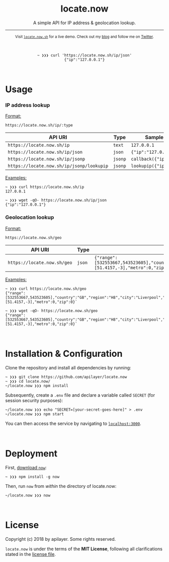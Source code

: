 <div align="center">
	<h1>locate.now</h1>
	<p>A simple API for IP address & geolocation lookup.</p>
</div>

---

<p align="center">
	<sub>Visit <a href="https://locate.now.sh"><code>locate.now.sh</code></a> for a live demo. Check out my <a href="https://nikolaskama.me">blog</a> and follow me on <a href="https://twitter.com/nikolaskama">Twitter</a>.</sub>
</p>

<br/>
<p align="center">
	<code>~ ❯❯❯ curl 'https://locate.now.sh/ip/json'</code><br/>
	<code>{"ip":"127.0.0.1"}</code>
</p>


<br>

# Usage

### IP address lookup

<u>Format:</u>

```
https://locate.now.sh/ip/:type
```

| API URI                                   | Type    | Sample Response
| ----------------------------------------- | ------- | -------------  
| `https://locate.now.sh/ip`                | `text`  | `127.0.0.1`
| `https://locate.now.sh/ip/json`           | `json`  | `{"ip":"127.0.0.1"}`
| `https://locate.now.sh/ip/jsonp`          | `jsonp` | `callback({"ip":"127.0.0.1"})`
| `https://locate.now.sh/ip/jsonp/lookupip` | `jsonp` | `lookupip({"ip":"127.0.0.1"})`

<u>Examples:</u>

```
~ ❯❯❯ curl https://locate.now.sh/ip
127.0.0.1

~ ❯❯❯ wget -qO- https://locate.now.sh/ip/json
{"ip":"127.0.0.1"}
```

### Geolocation lookup

<u>Format:</u>

```
https://locate.now.sh/geo
```

| API URI                                | Type    | Sample Response
| -------------------------------------- | ------- | -------------  
| `https://locate.now.sh/geo`            | `json`  | `{"range":[532553667,543523605],"country":"GB","region":"H8","city":"Liverpool","ll":[51.4157,-3],"metro":0,"zip":0}`

<u>Examples:</u>

```
~ ❯❯❯ curl https://locate.now.sh/geo
{"range":[532553667,543523605],"country":"GB","region":"H8","city":"Liverpool","ll":[51.4157,-3],"metro":0,"zip":0}`

~ ❯❯❯ wget -qO- https://locate.now.sh/geo
{"range":[532553667,543523605],"country":"GB","region":"H8","city":"Liverpool","ll":[51.4157,-3],"metro":0,"zip":0}`
```


<br>

# Installation & Configuration

Clone the repository and install all dependencies by running:

```
~ ❯❯❯ git clone https://github.com/apilayer/locate.now
~ ❯❯❯ cd locate.now/
~/locate.now ❯❯❯ npm install
```

Subsequently, create a `.env` file and declare a variable called `SECRET` (for session security purposes):

```
~/locate.now ❯❯❯ echo "SECRET=[your-secret-goes-here]" > .env
~/locate.now ❯❯❯ npm start
```

You can then access the service by navigating to [`localhost:3000`](http://localhost:3000/).


<br>

# Deployment

First, [download `now`](https://zeit.co/download):

```
~ ❯❯❯ npm install -g now
```

Then, run `now` from *within* the directory of locate.now:

```
~/locate.now ❯❯❯ now
```


<br>

# License

Copyright (c) 2018 by apilayer. Some rights reserved.

`locate.now` is under the terms of the **MIT License**, following all clarifications stated in the [license file](license.md).